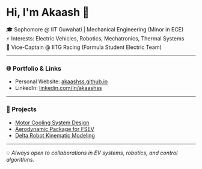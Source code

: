 # Hi, I'm Akaash 👋  

🎓 Sophomore @ IIT Guwahati | Mechanical Engineering (Minor in ECE)  
⚡ Interests: Electric Vehicles, Robotics, Mechatronics, Thermal Systems  
🚀 Vice-Captain @ IITG Racing (Formula Student Electric Team)  

---

### 🌐 Portfolio & Links
- Personal Website: [akaashss.github.io](https://akaashss.github.io)  
- LinkedIn: [linkedin.com/in/akaashss](https://linkedin.com/in/akaashss)  

---

### 🔧 Projects
- [Motor Cooling System Design](link_to_repo_if_public)  
- [Aerodynamic Package for FSEV](link_to_repo_if_public)  
- [Delta Robot Kinematic Modeling](link_to_repo_if_public)  

---

💡 *Always open to collaborations in EV systems, robotics, and control algorithms.*  
